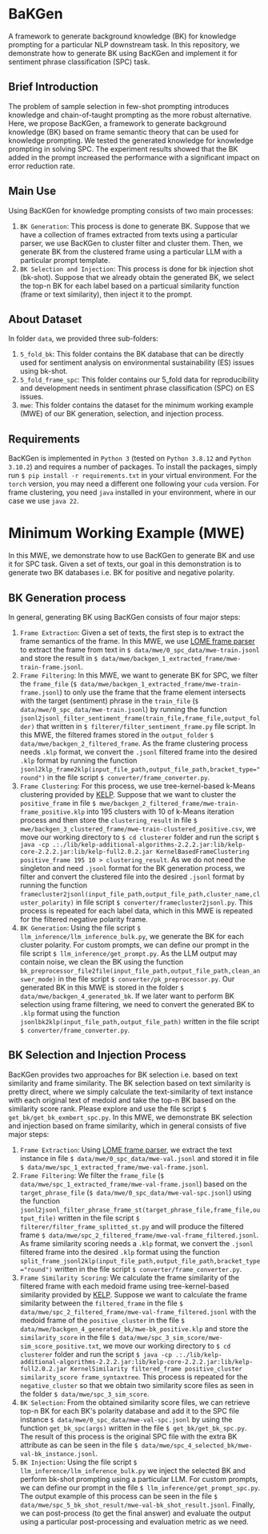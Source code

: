 # BaKGen
A framework to generate background knowledge (BK) for knowledge prompting for a particular NLP downstream task. In this repository, we demonstrate how to generate BK using BacKGen and implement it for sentiment phrase classification (SPC) task.
## Brief Introduction
The problem of sample selection in few-shot prompting introduces knowledge and chain-of-taught prompting as the more robust alternative. Here, we propose BacKGen, a framework to generate background knowledge (BK) based on frame semantic theory that can be used for knowledge prompting. We tested the generated knowledge for knowledge prompting in solving SPC. The experiment results showed that the BK added in the prompt increased the performance with a significant impact on error reduction rate.
## Main Use
Using BacKGen for knowledge prompting consists of two main processes: <br />
1. `BK Generation`: This process is done to generate BK. Suppose that we have a collection of frames extracted from texts using a particular parser, we use BacKGen to cluster filter and cluster them. Then, we generate BK from the clustered frame using a particular LLM with a particular prompt template.
2. `BK Selection and Injection`: This process is done for bk injection shot (bk-shot). Suppose that we already obtain the generated BK, we select the top-n BK for each label based on a particual similarity function (frame or text similarity), then inject it to the prompt.
## About Dataset
In folder `data`, we provided three sub-folders: <br />
1. `5_fold_bk`: This folder contains the BK database that can be directly used for sentiment analysis on environmental sustainability (ES) issues using bk-shot.
2. `5_fold_frame_spc`: This folder contains our 5_fold data for reproducibility and development needs in sentiment phrase classification (SPC) on ES issues.
3. `mwe`: This folder contains the dataset for the minimum working example (MWE) of our BK generation, selection, and injection process. 
## Requirements
BacKGen is implemented in `Python 3` (tested on `Python 3.8.12` and `Python 3.10.2`) and requires a number of packages. To install the packages, simply run `$ pip install -r requirements.txt` in your virtual environment. For the `torch` version, you may need a different one following your `cuda` version. For frame clustering, you need `java` installed in your environment, where in our case we use `java 22`.

# Minimum Working Example (MWE)
In this MWE, we demonstrate how to use BacKGen to generate BK and use it for SPC task. Given a set of texts, our goal in this demonstration is to generate two BK databases i.e. BK for positive and negative polarity.
## BK Generation process
In general, generating BK using BacKGen consists of four major steps:
1. `Frame Extraction`: Given a set of texts, the first step is to extract the frame semantics of the frame. In this MWE, we use [LOME frame parser](https://aclanthology.org/2021.eacl-demos.19/) to extract the frame from text in `$ data/mwe/0_spc_data/mwe-train.jsonl` and store the result in `$ data/mwe/backgen_1_extracted_frame/mwe-train-frame.jsonl`.
2. `Frame Filtering`: In this MWE, we want to generate BK for SPC, we filter the `frame_file` (`$ data/mwe/backgen_1_extracted_frame/mwe-train-frame.jsonl`) to only use the frame that the frame element intersects with the target (sentiment) phrase in the `train_file` (`$ data/mwe/0_spc_data/mwe-train.jsonl`) by running the function `jsonl2jsonl_filter_sentiment_frame(train_file,frame_file,output_folder)` that written in `$ filterer/filter_sentiment_frame.py` file script. In this MWE, the filtered frames stored in the `output_folder` `$ data/mwe/backgen_2_filtered_frame`. As the frame clustering process needs `.klp` format, we convert the `.jsonl` filtered frame into the desired `.klp` format by running the function `jsonl2klp_frame2klp(input_file_path,output_file_path,bracket_type="round")` in the file script `$ converter/frame_converter.py`.
3. `Frame Clustering`: For this process, we use tree-kernel-based k-Means clustering provided by [KELP](https://jmlr.org/papers/v18/16-087.html). Suppose that we want to cluster the `positive_frame` in file `$ mwe/backgen_2_filtered_frame/mwe-train-frame_positive.klp` into 195 clusters with 10 of k-Means iteration process and then store the `clustering_result` in file `$ mwe/backgen_3_clustered_frame/mwe-train-clustered_positive.csv`, we move our working directory to `$ cd clusterer` folder and run the script `$ java -cp .:./lib/kelp-additional-algorithms-2.2.2.jar:lib/kelp-core-2.2.2.jar:lib/kelp-full2.0.2.jar KernelBasedFrameClustering positive_frame 195 10 > clustering_result`. As we do not need the singleton and need `.jsonl` format for the BK generation process, we filter and convert the clustered file into the desired `.jsonl` format by running the function `framecluster2jsonl(input_file_path,output_file_path,cluster_name,cluster_polarity)` in file script `$ converter/framecluster2jsonl.py`. This process is repeated for each label data, which in this MWE is repeated for the filtered negative polarity frame.
4. `BK Generation`: Using the file script `$ llm_inference/llm_inference_bulk.py`, we generate the BK for each cluster polarity. For custom prompts, we can define our prompt in the file script `$ llm_inference/get_prompt.py`. As the LLM output may contain noise, we clean the BK using the function `bk_preprocessor_file2file(input_file_path,output_file_path,clean_answer_mode)` in the file script `$ converter/pk_preprocessor.py`. Our generated BK in this MWE is stored in the folder `$ data/mwe/backgen_4_generated_bk`. If we later want to perform BK selection using frame filtering, we need to convert the generated BK to `.klp` format using the function `jsonlbk2klp(input_file_path,output_file_path)` written in the file script `$ converter/frame_converter.py`.
## BK Selection and Injection Process
BacKGen provides two approaches for BK selection i.e. based on text similarity and frame similarity. The BK selection based on text similarity is pretty direct, where we simply calculate the text-similarity of text instance with each original text of medoid and take the top-n BK based on the similarity score rank. Please explore and use the file script `$ get_bk/get_bk_exmbert_spc.py`. In this MWE, we demonstrate BK selection and injection based on frame similarity, which in general consists of five major steps:
1. `Frame Extraction`: Using [LOME frame parser](https://aclanthology.org/2021.eacl-demos.19/), we extract the text instance in file `$ data/mwe/0_spc_data/mwe-val.jsonl` and stored it in file `$ data/mwe/spc_1_extracted_frame/mwe-val-frame.jsonl`.
2. `Frame Filtering`: We filter the `frame_file` (`$ data/mwe/spc_1_extracted_frame/mwe-val-frame.jsonl`) based on the `target_phrase_file` (`$ data/mwe/0_spc_data/mwe-val-spc.jsonl`) using the function `jsonl2jsonl_filter_phrase_frame_st(target_phrase_file,frame_file,output_file)` written in the file script `$ filterer/filter_frame_splitted_st.py` and will produce the filtered frame `$ data/mwe/spc_2_filtered_frame/mwe-val-frame_filtered.jsonl`. As frame similarity scoring needs a `.klp` format, we convert the `.jsonl` filtered frame into the desired `.klp` format using the function `split_frame_jsonl2klp(input_file_path,output_file_path,bracket_type="round")` written in the file script `$ converter/frame_converter.py`.
3. `Frame Similarity Scoring`: We calculate the frame similarity of the filtered frame with each medoid frame using tree-kernel-based similarity provided by [KELP](https://jmlr.org/papers/v18/16-087.html). Suppose we want to calculate the frame similarity between the `filtered_frame` in the file `$ data/mwe/spc_2_filtered_frame/mwe-val-frame_filtered.jsonl` with the medoid frame of the `positive_cluster` in the file `$ data/mwe/backgen_4_generated_bk/mwe-bk_positive.klp` and store the `similarity_score` in the file `$ data/mwe/spc_3_sim_score/mwe-sim_score_positive.txt`, we move our working directory to `$ cd clusterer` folder and run the script `$ java -cp .:./lib/kelp-additional-algorithms-2.2.2.jar:lib/kelp-core-2.2.2.jar:lib/kelp-full2.0.2.jar KernelSimilarity filtered_frame positive_cluster similarity_score frame_syntaxtree`. This process is repeated for the `negative_cluster` so that we obtain two similarity score files as seen in the folder `$ data/mwe/spc_3_sim_score`.
4. `BK Selection`: From the obtained similarity score files, we can retrieve top-n BK for each BK's polarity database and add it to the SPC file instance `$ data/mwe/0_spc_data/mwe-val-spc.jsonl` by using the function `get_bk_spc(args)` written in the file `$ get_bk/get_bk_spc.py`. The result of this process is the original SPC file with the extra BK attribute as can be seen in the file `$ data/mwe/spc_4_selected_bk/mwe-val-bk_instance.jsonl`.
5. `BK Injection`: Using the file script `$ llm_inference/llm_inference_bulk.py` we inject the selected BK and perform bk-shot prompting using a particular LLM.  For custom prompts, we can define our prompt in the file `$ llm_inference/get_prompt_spc.py`. The output example of this process can be seen in the file `$ data/mwe/spc_5_bk_shot_result/mwe-val-bk_shot_result.jsonl`. Finally, we can post-process (to get the final answer) and evaluate the output using a particular post-processing and evaluation metric as we need.